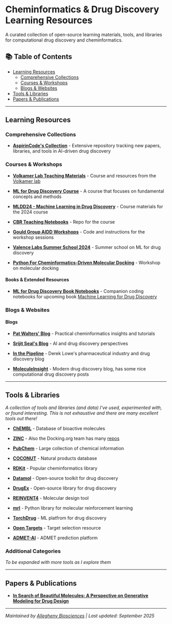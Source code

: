 # Cheminformatics & Drug Discovery Learning Resources

A curated collection of open-source learning materials, tools, and libraries for computational drug discovery and cheminformatics.

## 📚 Table of Contents
- [Learning Resources](#learning-resources)
  - [Comprehensive Collections](#comprehensive-collections)
  - [Courses & Workshops](#courses--workshops)
  - [Blogs & Websites](#blogs--websites)
- [Tools & Libraries](#tools--libraries)
- [Papers & Publications](#papers--publications)

---

## Learning Resources

### Comprehensive Collections
- **[AspirinCode's Collection](https://github.com/AspirinCode)** - Extensive repository tracking new papers, libraries, and tools in AI-driven drug discovery

### Courses & Workshops

- **[Volkamer Lab Teaching Materials](https://github.com/volkamerlab)** - Course and resources from the [Volkamer lab](https://volkamerlab.org)
  
- **[ML for Drug Discovery Course](https://github.com/maomlab/ML4DrugDiscoveryCourse)** - A course that focuses on fundamental concepts and methods

- **[MLDD24 - Machine Learning in Drug Discovery](https://github.com/gmum/mldd24)** - Course materials for the 2024 course

- **[CBR Teaching Notebooks](https://github.com/CDDLeiden/CBR_teaching)** - Repo for the course

- **[Gould Group AIDD Workshops](https://github.com/GouldGroup/aidd-workshops)** - Code and instructions for the workshop sessions

- **[Valence Labs Summer School 2024](https://github.com/valence-labs/mtl_summer_school_2024)** - Summer school on ML for drug discovery
  
- **[Python For Cheminformatics-Driven Molecular Docking](https://pdb101.rcsb.org/train/training-events/python4)** - Workshop on molecular docking

#### Books & Extended Resources
- **[ML for Drug Discovery Book Notebooks](https://github.com/nrflynn2/ml-drug-discovery)** - Companion coding notebooks for upcoming book [Machine Learning for Drug Discovery](https://www.manning.com/books/machine-learning-for-drug-discovery)

### Blogs & Websites

#### Blogs
- **[Pat Walters' Blog](https://patwalters.github.io)** - Practical cheminformatics insights and tutorials

- **[Srijit Seal's Blog](https://srijitseal.com)** - AI and drug discovery perspectives

- **[In the Pipeline](https://www.science.org/blogs/pipeline)** - Derek Lowe's pharmaceutical industry and drug discovery blog

- **[MoleculeInsight](https://moleculeinsight.com)** - Modern drug discovery blog, has some nice computational drug discovery posts

---

## Tools & Libraries

*A collection of tools and libraries (and data) I've used, experimented with, or found interesting. This is not exhaustive and there are many excellent tools out there!*

- **[ChEMBL](https://www.ebi.ac.uk/chembl/)** - Database of bioactive molecules

- **[ZINC](https://cartblanche.docking.org)** - Also the Docking.org team has many [repos](https://github.com/docking-org)

- **[PubChem](https://pubchem.ncbi.nlm.nih.gov)** - Large collection of chemical information

- **[COCONUT](https://coconut.naturalproducts.net)** - Natural products database
   
- **[RDKit](https://www.rdkit.org)** - Popular cheminformatics library 

- **[Datamol](https://datamol.io)** - Open-source toolkit for drug discovery

- **[DrugEx](https://github.com/CDDLeiden/DrugEx)** - Open-source library for drug discovery

- **[REINVENT4](https://github.com/MolecularAI/REINVENT4)** - Molecular design tool
   
- **[mrl](https://darkmatterai.github.io/mrl/)** - Python library for molecular reinforcement learning

- **[TorchDrug](https://torchdrug.ai)** - ML platfrom for drug discovery
  
- **[Open Targets](https://www.opentargets.org)** - Target selection resource

- **[ADMET-AI](https://github.com/swansonk14/admet_ai)** - ADMET prediction platform

### Additional Categories
*To be expanded with more tools as I explore them*

---

## Papers & Publications

- **[In Search of Beautiful Molecules: A Perspective on Generative Modeling for Drug Design](https://pubs.acs.org/doi/10.1021/acs.jcim.5c01203)**

---

*Maintained by [Allegheny Biosciences](https://github.com/allegheny-biosciences) | Last updated: September 2025*
